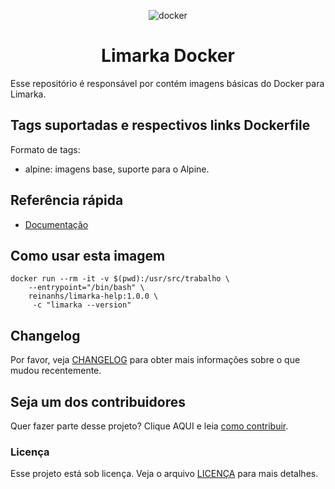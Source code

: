 <div align="center">

 ![docker](https://upload.wikimedia.org/wikipedia/commons/e/ea/Docker_%28container_engine%29_logo_%28cropped%29.png)

# Limarka Docker

</div>

Esse repositório é responsável por contém imagens básicas do Docker para Limarka.

## Tags suportadas e respectivos links Dockerfile

Formato de tags:

- alpine: imagens base, suporte para o Alpine.

## Referência rápida

- [Documentação](https://reinanhs.github.io/limarka-template-docs/)

## Como usar esta imagem

```shell
docker run --rm -it -v $(pwd):/usr/src/trabalho \ 
    --entrypoint="/bin/bash" \
    reinanhs/limarka-help:1.0.0 \
     -c "limarka --version"
```

## Changelog

Por favor, veja [CHANGELOG](CHANGELOG.md) para obter mais informações sobre o que mudou recentemente.

## Seja um dos contribuidores

Quer fazer parte desse projeto? Clique AQUI e leia [como contribuir](CONTRIBUTING.md).

### Licença

Esse projeto está sob licença. Veja o arquivo [LICENÇA](LICENSE) para mais detalhes.
